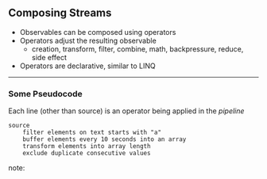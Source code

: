 ##  Composing Streams

* Observables can be composed using operators <!-- .element: class="fragment" -->
* Operators adjust the resulting observable <!-- .element: class="fragment" -->
    * creation, transform, filter, combine, math, backpressure, reduce, side effect
* Operators are declarative, similar to LINQ <!-- .element: class="fragment" -->

----

### Some Pseudocode

Each line (other than source) is an operator being applied in the _pipeline_

```plain
source
    filter elements on text starts with "a"
    buffer elements every 10 seconds into an array
    transform elements into array length
    exclude duplicate consecutive values
```

note:
